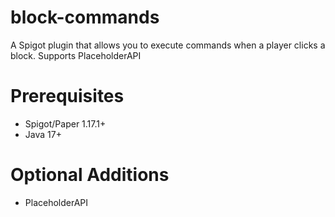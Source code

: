 # block-commands

A Spigot plugin that allows you to execute commands when a player clicks a block.
Supports PlaceholderAPI

# Prerequisites

- Spigot/Paper 1.17.1+
- Java 17+

# Optional Additions
- PlaceholderAPI